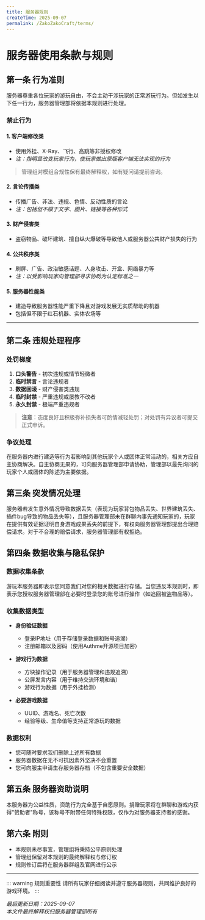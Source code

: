 ```yaml
---
title: 服务器规则
createTime: 2025-09-07
permalink: /ZakoZakoCraft/terms/
---
```


# 服务器使用条款与规则

## 第一条 行为准则

服务器尊重各位玩家的游玩自由，不会主动干涉玩家的正常游玩行为。但如发生以下任一行为，服务器管理部将依据本规则进行处理。

### 禁止行为

#### 1. 客户端修改类
- 使用外挂、X-Ray、飞行、高跳等非授权修改  
- *注：指明显改变玩家行为，使玩家做出原版客户端无法实现的行为*
> 管理组对模组合规性保有最终解释权，如有疑问请提前咨询。

#### 2. 言论传播类
- 传播广告、非法、违规、色情、反动性质的言论
- *注：包括但不限于文字、图片、链接等各种形式*

#### 3. 财产侵害类
- 盗窃物品、破坏建筑、擅自纵火爆破等导致他人或服务器公共财产损失的行为

#### 4. 公共秩序类
- 刷屏、广告、政治敏感话题、人身攻击、开盒、网络暴力等
- *注：以受影响玩家向管理部寻求协助为认定标准之一*

#### 5. 服务器性能类
- 建造导致服务器性能严重下降且对游戏发展无实质帮助的机器
- 包括但不限于红石机器、实体农场等

---

## 第二条 违规处理程序

### 处罚梯度
1. **口头警告** - 初次违规或情节轻微者  
2. **临时禁言** - 言论违规者  
3. **数据回滚** - 财产侵害类违规  
4. **临时封禁** - 严重违规或屡教不改者  
5. **永久封禁** - 极端严重违规者  

> **注意**：态度良好且积极弥补损失者可酌情减轻处罚；对处罚有异议者可提交正式申诉。

### 争议处理
在服务器内进行建造等行为若影响到其他玩家个人或团体正常活动的，相关方应自主协商解决。自主协商无果的，可向服务器管理部申请协助，管理部以最先询问的玩家个人或团体的陈述为主要依据。

## 第三条 突发情况处理

服务器若发生意外情况导致数据丢失（表现为玩家背包物品丢失、世界建筑丢失、插件bug导致的物品丢失等），且服务器管理部未在群聊内事先通知玩家的，玩家在提供有效证据证明自身游戏成果丢失的前提下，有权向服务器管理部提出合理赔偿请求。对于不合理的赔偿请求，服务器管理部有权拒绝。

## 第四条 数据收集与隐私保护

### 数据收集条款
游玩本服务器即表示您同意我们对您的相关数据进行存储。当您违反本规则时，即表示您授权服务器管理部在必要时登录您的账号进行操作（如追回被盗物品等）。

### 收集数据类型
- **身份验证数据**
  - 登录IP地址（用于存储登录数据和账号追溯）
  - 注册邮箱以及密码（使用Authme开源项目加密）

- **游戏行为数据**
  - 方块操作记录（用于服务器管理和违规追溯）
  - 公屏发言内容（用于维持交流环境和谐）
  - 游戏行为数据（用于外挂检测）

- **必要游戏数据**
  - UUID、游戏名、死亡次数
  - 经验等级、生命值等支持正常游玩的数据

### 数据权利
- 您可随时要求我们删除上述所有数据
- 服务器数据在无不可抗因素外坚决不会重置
- 您可向服主申请生存服务器存档（不包含重要安全数据）

## 第五条 服务器资助说明

本服务器为公益性质，资助行为完全基于自愿原则。捐赠玩家将在群聊和游戏内获得"赞助者"称号，该称号不附带任何特殊权限，仅作为对服务器支持者的感谢。

## 第六条 附则

- 本规则未尽事宜，管理组将秉持公平原则处理
- 管理组保留对本规则的最终解释权与修订权
- 规则修订后将在服务器群组及官网进行公示

---

::: warning 规则重要性
请所有玩家仔细阅读并遵守服务器规则，共同维护良好的游戏环境。
:::

*最后更新日期：2025-09-07*  
*本文件最终解释权归服务器管理部所有*